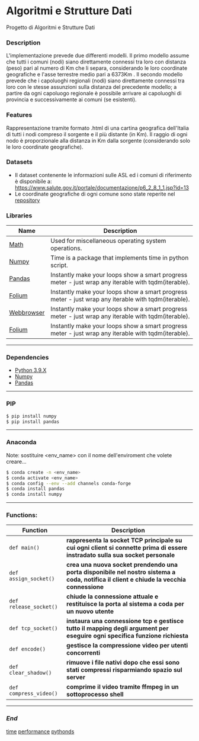 # Algoritmi e Strutture Dati
Progetto di Algoritmi e Strutture Dati

### Description
L'implementazione prevede due differenti modelli. Il primo modello assume che tutti i comuni (nodi) siano direttamente connessi tra loro con distanza (peso) pari al numero di Km che li separa, considerando le loro coordinate geografiche e l'asse terrestre medio pari a 6373Km . Il secondo modello prevede che i capoluoghi regionali (nodi) siano direttamente connessi tra loro con le stesse assunzioni sulla distanza del precedente modello; a partire da ogni capoluogo regionale è possibile arrivare ai capoluoghi di provincia e successivamente ai comuni (se esistenti).

### Features
Rappresentazione tramite formato .html di una cartina geografica dell'Italia di tutti i nodi compreso il sorgente e il più distante (in Km). Il raggio di ogni nodo è proporzionale alla distanza in Km dalla sorgente (considerando solo le loro coordinate geografiche).

### Datasets
- Il dataset contenente le informazioni sulle ASL ed i comuni di riferimento è disponibile a: https://www.salute.gov.it/portale/documentazione/p6_2_8_1_1.jsp?id=13
- Le coordinate geografiche di ogni comune sono state reperite nel [repository](https://github.com/MatteoHenryChinaski/Comuni-Italiani-2018-Sql-Json-excel)


### Libraries

| Name | Description |
| ------------- | ------------------------------ |
| [Math] | Used for miscellaneous operating system operations.
| [Numpy] | Time is a package that implements time in python script.
| [Pandas]| Instantly make your loops show a smart progress meter - just wrap any iterable with tqdm(iterable).
| [Folium]| Instantly make your loops show a smart progress meter - just wrap any iterable with tqdm(iterable).
| [Webbrowser]| Instantly make your loops show a smart progress meter - just wrap any iterable with tqdm(iterable).
| [Folium]| Instantly make your loops show a smart progress meter - just wrap any iterable with tqdm(iterable).


---
### Dependencies

- [Python 3.9.X]
- [Numpy]
- [Pandas]
---
### PIP

```sh
$ pip install numpy
$ pip install pandas
```

----
### Anaconda

Note: sostituire <env_name> con il nome dell'enviroment che volete creare...

```sh
$ conda create -n <env_name>
$ conda activate <env_name>
$ conda config --env --add channels conda-forge
$ conda install pandas
$ conda install numpy
```

----

### Functions:                
         
| Function                   | Description                    |
| -------------------------- | ------------------------------ |
| `def main()`                       | **rappresenta la socket TCP principale su cui ogni client si connette prima di essere instradato sulla sua socket personale**|
| `def assign_socket()`              |**crea una nuova socket prendendo una porta disponibile nel nostro sistema a coda, notifica il client e chiude la vecchia connessione**|
| `def release_socket()`             | **chiude la connessione attuale e restituisce la porta al sistema a coda per un nuovo utente**|
| `def tcp_socket()`                 | **instaura una connessione tcp e gestisce tutto il mapping degli argument per eseguire ogni specifica funzione richiesta**|
| `def encode()`                     | **gestisce la compressione video per utenti concorrenti**|
| `def clear_shadow()`               | **rimuove i file nativi dopo che essi sono stati compressi risparmiando spazio sul server**|
| `def compress_video()`             | **comprime il video tramite ffmpeg in un sottoprocesso shell**|

----

### *End*



[time]
[performance]
[pythonds]

[Python 3.9.X]: <https://www.python.org/downloads/release/python-390/>
[time]: <http://robyp.x10host.com/3/time.html#loaded>
[performance]: <https://www.promezio.it/2018/10/02/python-misurazione-delle-performance/>
[pythonds]: <https://elearning.lumsa.it/pluginfile.php/76990/mod_resource/content/1/pythonGraphs.pdf>
[Math]: <https://docs.python.org/3/library/math.html>
[Numpy]: <https://numpy.org/install/>
[Pandas]: <https://pandas.pydata.org/>
[Folium]: <https://python-visualization.github.io/folium/>
[Webbrowser]: <https://docs.python.org/3/library/webbrowser.html>

